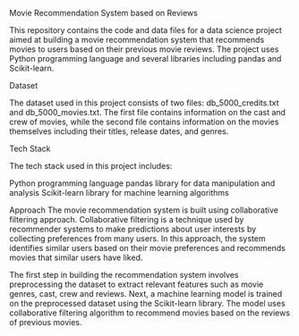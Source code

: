 Movie Recommendation System based on Reviews

This repository contains the code and data files for a data science project aimed at building a movie recommendation system that recommends movies to users based on their previous movie reviews. The project uses Python programming language and several libraries including pandas and Scikit-learn.

Dataset

The dataset used in this project consists of two files: db_5000_credits.txt and db_5000_movies.txt. The first file contains information on the cast and crew of movies, while the second file contains information on the movies themselves including their titles, release dates, and genres.

Tech Stack

The tech stack used in this project includes:

Python programming language
pandas library for data manipulation and analysis
Scikit-learn library for machine learning algorithms

Approach
The movie recommendation system is built using collaborative filtering approach. Collaborative filtering is a technique used by recommender systems to make predictions about user interests by collecting preferences from many users. In this approach, the system identifies similar users based on their movie preferences and recommends movies that similar users have liked.

The first step in building the recommendation system involves preprocessing the dataset to extract relevant features such as movie genres, cast, crew and reviews. Next, a machine learning model is trained on the preprocessed dataset using the Scikit-learn library. The model uses collaborative filtering algorithm to recommend movies based on the reviews of previous movies.
